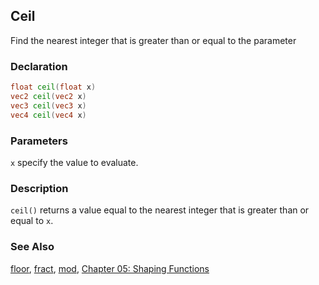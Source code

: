 ## Ceil
Find the nearest integer that is greater than or equal to the parameter

### Declaration
```glsl
float ceil(float x)  
vec2 ceil(vec2 x)  
vec3 ceil(vec3 x)  
vec4 ceil(vec4 x)
```

### Parameters
```x``` specify the value to evaluate.

### Description
```ceil()```  returns a value equal to the nearest integer that is greater than or equal to ```x```.

<div class="simpleFunction" data="y = ceil(x); "></div>

### See Also
[floor](/glossary/?search=floor), [fract](/glossary/?search=fract), [mod](/glossary/?search=mod), [Chapter 05: Shaping Functions](/05/)